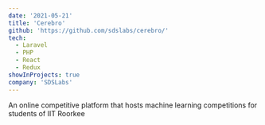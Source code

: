 ```yaml
---
date: '2021-05-21'
title: 'Cerebro'
github: 'https://github.com/sdslabs/cerebro/'
tech:
  - Laravel
  - PHP
  - React
  - Redux
showInProjects: true
company: 'SDSLabs'
---
```


An online competitive platform that hosts machine learning competitions for students of IIT Roorkee
